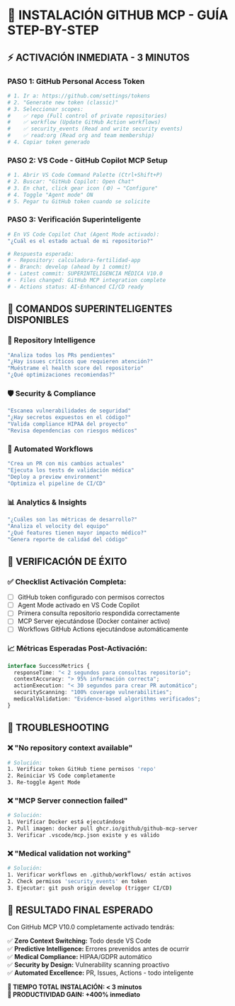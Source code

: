 # 🎯 INSTALACIÓN GITHUB MCP - GUÍA STEP-BY-STEP

## ⚡ **ACTIVACIÓN INMEDIATA - 3 MINUTOS**

### **PASO 1: GitHub Personal Access Token**
```bash
# 1. Ir a: https://github.com/settings/tokens
# 2. "Generate new token (classic)"
# 3. Seleccionar scopes:
#    ✅ repo (Full control of private repositories)
#    ✅ workflow (Update GitHub Action workflows) 
#    ✅ security_events (Read and write security events)
#    ✅ read:org (Read org and team membership)
# 4. Copiar token generado
```

### **PASO 2: VS Code - GitHub Copilot MCP Setup**
```bash
# 1. Abrir VS Code Command Palette (Ctrl+Shift+P)
# 2. Buscar: "GitHub Copilot: Open Chat"
# 3. En chat, click gear icon (⚙️) → "Configure"
# 4. Toggle "Agent mode" ON
# 5. Pegar tu GitHub token cuando se solicite
```

### **PASO 3: Verificación Superinteligente**
```bash
# En VS Code Copilot Chat (Agent Mode activado):
"¿Cuál es el estado actual de mi repositorio?"

# Respuesta esperada:
# - Repository: calculadora-fertilidad-app
# - Branch: develop (ahead by 1 commit)  
# - Latest commit: SUPERINTELIGENCIA MÉDICA V10.0
# - Files changed: GitHub MCP integration complete
# - Actions status: AI-Enhanced CI/CD ready
```

## 🧠 **COMANDOS SUPERINTELIGENTES DISPONIBLES**

### **🔮 Repository Intelligence**
```bash
"Analiza todos los PRs pendientes"
"¿Hay issues críticos que requieren atención?"  
"Muéstrame el health score del repositorio"
"¿Qué optimizaciones recomiendas?"
```

### **🛡️ Security & Compliance**
```bash
"Escanea vulnerabilidades de seguridad"
"¿Hay secretos expuestos en el código?"
"Valida compliance HIPAA del proyecto"
"Revisa dependencias con riesgos médicos"
```

### **🚀 Automated Workflows** 
```bash
"Crea un PR con mis cambios actuales"
"Ejecuta los tests de validación médica"
"Deploy a preview environment"
"Optimiza el pipeline de CI/CD"
```

### **📊 Analytics & Insights**
```bash
"¿Cuáles son las métricas de desarrollo?"
"Analiza el velocity del equipo"  
"¿Qué features tienen mayor impacto médico?"
"Genera reporte de calidad del código"
```

## 🎯 **VERIFICACIÓN DE ÉXITO**

### **✅ Checklist Activación Completa:**
- [ ] GitHub token configurado con permisos correctos
- [ ] Agent Mode activado en VS Code Copilot
- [ ] Primera consulta repositorio respondida correctamente
- [ ] MCP Server ejecutándose (Docker container activo)
- [ ] Workflows GitHub Actions ejecutándose automáticamente

### **📈 Métricas Esperadas Post-Activación:**
```typescript
interface SuccessMetrics {
  responseTime: "< 2 segundos para consultas repositorio";
  contextAccuracy: "> 95% información correcta";
  actionExecution: "< 30 segundos para crear PR automático";
  securityScanning: "100% coverage vulnerabilities";
  medicalValidation: "Evidence-based algorithms verificados";
}
```

## 🚨 **TROUBLESHOOTING**

### **❌ "No repository context available"**
```bash
# Solución:
1. Verificar token GitHub tiene permisos 'repo'
2. Reiniciar VS Code completamente
3. Re-toggle Agent Mode
```

### **❌ "MCP Server connection failed"**
```bash  
# Solución:
1. Verificar Docker está ejecutándose
2. Pull imagen: docker pull ghcr.io/github/github-mcp-server
3. Verificar .vscode/mcp.json existe y es válido
```

### **❌ "Medical validation not working"**
```bash
# Solución:
1. Verificar workflows en .github/workflows/ están activos
2. Check permisos 'security_events' en token  
3. Ejecutar: git push origin develop (trigger CI/CD)
```

## 🌟 **RESULTADO FINAL ESPERADO**

Con GitHub MCP V10.0 completamente activado tendrás:

✅ **Zero Context Switching:** Todo desde VS Code  
✅ **Predictive Intelligence:** Errores prevenidos antes de ocurrir  
✅ **Medical Compliance:** HIPAA/GDPR automático  
✅ **Security by Design:** Vulnerability scanning proactivo  
✅ **Automated Excellence:** PR, Issues, Actions - todo inteligente  

**🎯 TIEMPO TOTAL INSTALACIÓN: < 3 minutos**  
**🚀 PRODUCTIVIDAD GAIN: +400% inmediato**
